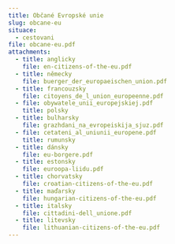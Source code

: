 ```yaml
---
title: Občané Evropské unie
slug: obcane-eu
situace:
  - cestovani
file: obcane-eu.pdf
attachments:
  - title: anglicky
    file: en-citizens-of-the-eu.pdf
  - title: německy
    file: buerger_der_europaeischen_union.pdf
  - title: francouzsky
    file: citoyens_de_l_union_europeenne.pdf
  - file: obywatele_unii_europejskiej.pdf
    title: polsky
  - title: bulharsky
    file: grazhdani_na_evropeiskija_sjuz.pdf
  - file: cetateni_al_uniunii_europene.pdf
    title: rumunsky
  - title: dánsky
    file: eu-borgere.pdf
  - title: estonsky
    file: euroopa-liidu.pdf
  - title: chorvatsky
    file: croatian-citizens-of-the-eu.pdf
  - title: maďarsky
    file: hungarian-citizens-of-the-eu.pdf
  - title: italsky
    file: cittadini-dell_unione.pdf
  - title: litevsky
    file: lithuanian-citizens-of-the-eu.pdf
---
```

